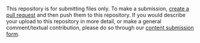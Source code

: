 This repository is for submitting files only. To make a submission, [create a pull request](https://help.github.com/en/desktop/contributing-to-projects/creating-a-pull-request) and then push them to this repository. If you would describe your upload to this repository in more detail, or make a general comment/textual contribution, please do so through our [content submission form](https://docs.google.com/forms/d/e/1FAIpQLSdwOdDA4if27ZD_n1w66kc4vfnRvg7cs8T-LoW1FirclKugyQ/viewform?usp=sf_link).

